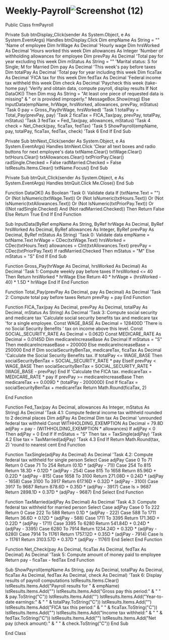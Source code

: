 # Weekly-Payroll![Screenshot (12)](https://user-images.githubusercontent.com/51972141/149581158-f0b4e844-52bd-431a-be4f-62175dacbcc9.png)

Public Class frmPayroll

  Private Sub btnDisplay_Click(sender As System.Object, e As System.EventArgs) Handles btnDisplay.Click
    Dim empName As String = ""   'Name of employee
    Dim hrWage As Decimal        'Hourly wage
    Dim hrsWorked As Decimal     'Hours worked this week
    Dim allowances As Integer    'Number of withholding allowances for employee
    Dim prevPay As Decimal       'Total pay for year excluding this week
    Dim mStatus As String = ""   'Marital status: S for Single; M for Married
    Dim pay As Decimal           'This week's pay before taxes
    Dim totalPay As Decimal      'Total pay for year including this week
    Dim ficaTax As Decimal       'FICA tax for this week
    Dim fedTax As Decimal        'Federal income tax withheld this week
    Dim check As Decimal         'Paycheck this week (take-home pay)
    'Verify and obtain data, compute payroll, display results
    If Not DataOK() Then
      Dim msg As String = "At least one piece of requested data is missing" &
                          " or is provided improperly."
      MessageBox.Show(msg)
    Else
      InputData(empName, hrWage, hrsWorked, allowances, prevPay, mStatus) 'Task 0
      pay = Gross_Pay(hrWage, hrsWorked)                                  'Task 1
      totalPay = Total_Pay(prevPay, pay)                                  'Task 2
      ficaTax = FICA_Tax(pay, prevPay, totalPay, mStatus)                          'Task 3
      fedTax = Fed_Tax(pay, allowances, mStatus)                          'Task 4
      check = Net_Check(pay, ficaTax, fedTax)                             'Task 5
      ShowPayroll(empName, pay, totalPay, ficaTax, fedTax, check)         'Task 6
    End If
  End Sub

  Private Sub btnNext_Click(sender As System.Object, e As System.EventArgs) Handles btnNext.Click
    'Clear all text boxes and radio buttons for next employee's data
    txtName.Clear()
    txtWage.Clear()
    txtHours.Clear()
    txtAllowances.Clear()
    txtPriorPay.Clear()
    radSingle.Checked = False
    radMarried.Checked = False
    lstResults.Items.Clear()
    txtName.Focus()
  End Sub

  Private Sub btnQuit_Click(sender As System.Object, e As System.EventArgs) Handles btnQuit.Click
    Me.Close()
  End Sub

  Function DataOK() As Boolean
    'Task 0: Validate data
    If (txtName.Text = "") Or (Not IsNumeric(txtWage.Text)) Or
       (Not IsNumeric(txtHours.Text)) Or (Not IsNumeric(txtAllowances.Text)) Or
       (Not IsNumeric(txtPriorPay.Text)) Or
       ((Not radSingle.Checked) And (Not radMarried.Checked)) Then
      Return False
    Else
      Return True
    End If
  End Function

  Sub InputData(ByRef empName As String, ByRef hrWage As Decimal,
                ByRef hrsWorked As Decimal, ByRef allowances As Integer,
                ByRef prevPay As Decimal, ByRef mStatus As String)
    'Task 0: Validate data
    empName = txtName.Text
    hrWage = CDec(txtWage.Text)
    hrsWorked = CDec(txtHours.Text)
    allowances = CInt(txtAllowances.Text)
    prevPay = CDec(txtPriorPay.Text)
    If radMarried.Checked Then
      mStatus = "M"
    Else
      mStatus = "S"
    End If
  End Sub

  Function Gross_Pay(hrWage As Decimal, hrsWorked As Decimal) As Decimal
    'Task 1: Compute weekly pay before taxes
    If hrsWorked <= 40 Then
      Return hrsWorked * hrWage
    Else
      Return 40 * hrWage + (hrsWorked - 40) * 1.5D * hrWage
    End If
  End Function

  Function Total_Pay(prevPay As Decimal, pay As Decimal) As Decimal
    'Task 2: Compute total pay before taxes
    Return prevPay + pay
  End Function

  Function FICA_Tax(pay As Decimal, prevPay As Decimal, totalPay As Decimal,
                  mStatus As String) As Decimal
    'Task 3: Compute social security and medicare tax
    'Calculate social security benefits tax and medicare tax
    'for a single employee.
    Const WAGE_BASE As Decimal = 128400D  'There is no Social Security Benefits
    '                                      tax on income above this level.
    Const SOCIAL_SECURITY_RATE As Decimal = 0.062D
    Const MEDICARE_RATE As Decimal = 0.0145D
    Dim medicareIncreaseBase As Decimal
    If mStatus = "S" Then
      medicareIncreaseBase = 200000
    Else
      medicareIncreaseBase = 250000
    End If
    Dim socialSecurityBenTax, medicareTax, ficaTax As Decimal
    'Calculate the Social Security Benefits tax.
    If totalPay <= WAGE_BASE Then
      socialSecurityBenTax = SOCIAL_SECURITY_RATE * pay
    ElseIf prevPay < WAGE_BASE Then
      socialSecurityBenTax = SOCIAL_SECURITY_RATE * (WAGE_BASE - prevPay)
    End If
    'Calculate the FICA tax.
    medicareTax = MEDICARE_RATE * pay
    If prevPay >= medicareIncreaseBase Then
      medicareTax += 0.009D * (totalPay - 200000D)
    End If
    ficaTax = socialSecurityBenTax + medicareTax
    Return Math.Round(ficaTax, 2)

  End Function

  Function Fed_Tax(pay As Decimal, allowances As Integer, mStatus As String) As Decimal
    'Task 4.1: Compute federal income tax withheld rounded to 2 decimal places 
    Dim adjPay As Decimal
    Dim tax As Decimal           'unrounded federal tax withheld
    Const WITHHOLDING_EXEMPTION As Decimal = 79.8D
    adjPay = pay - (WITHHOLDING_EXEMPTION * allowances)
    If adjPay < 0 Then
      adjPay = 0
    End If
    If mStatus = "S" Then
      tax = TaxSingle(adjPay)   'Task 4.2
    Else
      tax = TaxMarried(adjPay)  'Task 4.3
    End If
    Return Math.Round(tax, 2)   'round to nearest cent
  End Function

  Function TaxSingle(adjPay As Decimal) As Decimal
    'Task 4.2: Compute federal tax withheld for single person
    Select Case adjPay
      Case 0 To 71
        Return 0
      Case 71 To 254
        Return (0.1D * (adjPay - 71))
      Case 254 To 815
        Return 18.3D + 0.12D * (adjPay - 254)
      Case 815 To 1658
        Return 85.96D + 0.22D * (adjPay - 815)
      Case 1658 To 3100
        Return 271.08D + 0.24D * (adjPay - 1658)
      Case 3100 To 3917
        Return 617.16D + 0.32D * (adjPay - 3100)
      Case 3917 To 9687
        Return 878.6D + 0.35D * (adjPay - 3917)
      Case Is > 9687
        Return 2898.1D + 0.37D * (adjPay - 9687)
    End Select
  End Function

  Function TaxMarried(adjPay As Decimal) As Decimal
    'Task 4.3: Compute federal tax withheld for married person
    Select Case adjPay
      Case 0 To 222
        Return 0
      Case 222 To 588
        Return 0.1D * (adjPay - 222)
      Case 588 To 1711
        Return 36.6D + 0.12D * (adjPay - 588)
      Case 1711 To 3395
        Return 171.36D + 0.22D * (adjPay - 1711)
      Case 3395 To 6280
        Return 541.84D + 0.24D * (adjPay - 3395)
      Case 6280 To 7914
        Return 1234.24D + 0.32D * (adjPay - 6280)
      Case 7914 To 11761
        Return 1757.12D + 0.35D * (adjPay - 7914)
      Case Is > 11761
        Return 3103.57D + 0.37D * (adjPay - 11761)
    End Select
  End Function

  Function Net_Check(pay As Decimal, ficaTax As Decimal, fedTax As Decimal) As Decimal
    'Task 5: Compute amount of money paid to employee
    Return pay - ficaTax - fedTax
  End Function

  Sub ShowPayroll(empName As String, pay As Decimal,
                  totalPay As Decimal, ficaTax As Decimal,
                  fedTax As Decimal, check As Decimal)
    'Task 6: Display results of payroll computations
    lstResults.Items.Clear()
    lstResults.Items.Add("Payroll results for " & empName)
    lstResults.Items.Add("")
    lstResults.Items.Add("Gross pay this period:" & "   " & pay.ToString("C"))
    lstResults.Items.Add("")
    lstResults.Items.Add("Year-to-date earnings:" & "   " & totalPay.ToString("C"))
    lstResults.Items.Add("")
    lstResults.Items.Add("FICA tax this period:" & "    " & ficaTax.ToString("C"))
    lstResults.Items.Add("")
    lstResults.Items.Add("Income tax withheld:" & "     " & fedTax.ToString("C"))
    lstResults.Items.Add("")
    lstResults.Items.Add("Net pay (check amount):" & "  " & check.ToString("C"))
  End Sub

End Class
